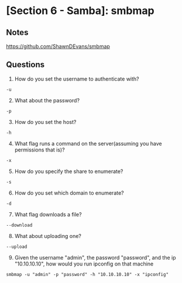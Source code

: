 # [Section 6 - Samba]: smbmap


## Notes
https://github.com/ShawnDEvans/smbmap

## Questions
1. How do you set the username to authenticate with?
```
-u
```

2. What about the password?
```
-p
```

3. How do you set the host?
```
-h
```

4. What flag runs a command on the server(assuming you have permissions that is)?
```
-x
```

5. How do you specify the share to enumerate?
```
-s
```

6. How do you set which domain to enumerate?
```
-d
```

7. What flag downloads a file?
```
--download
```

8. What about uploading one?
```
--upload
```

9. Given the username "admin", the password "password", and the ip "10.10.10.10", how would you run ipconfig on that machine
```
smbmap -u "admin" -p "password" -h "10.10.10.10" -x "ipconfig"
```